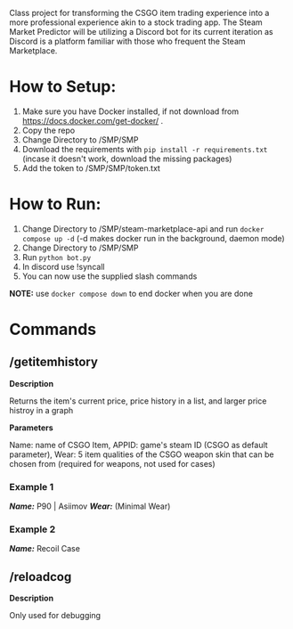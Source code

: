 Class project for transforming the CSGO item trading experience into a more professional experience akin to a stock trading app. The Steam Market Predictor will be utilizing a Discord bot for its current iteration as Discord is a platform familiar with those who frequent the Steam Marketplace. 

# How to Setup: #
1. Make sure you have Docker installed, if not download from https://docs.docker.com/get-docker/ .
2. Copy the repo
3. Change Directory to /SMP/SMP
4. Download the requirements with ```pip install -r requirements.txt``` (incase it doesn't work, download the missing packages)
5. Add the token to /SMP/SMP/token.txt


# How to Run: #
1. Change Directory to /SMP/steam-marketplace-api and run ```docker compose up -d``` (-d makes docker run in the background, daemon mode)
2. Change Directory to /SMP/SMP
3. Run ```python bot.py```
4. In discord use !syncall 
5. You can now use the supplied slash commands

**NOTE:** use ```docker compose down``` to end docker when you are done

# Commands #

## /getitemhistory ##

**Description** 

  Returns the item's current price, price history in a list, and larger price histroy in a graph

**Parameters** 

  Name: name of CSGO Item, 
  APPID: game's steam ID (CSGO as default parameter), 
  Wear: 5 item qualities of the CSGO weapon skin that can be chosen from (required for weapons, not used for cases)
  
### Example 1 ###

  ***Name:*** P90 | Asiimov
  ***Wear:*** (Minimal Wear)

### Example 2 ###

  ***Name:*** Recoil Case


## /reloadcog ## 

**Description**

  Only used for debugging

